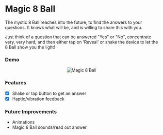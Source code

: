 
# Magic 8 Ball

The mystic 8 Ball reaches into the future, to find the answers to your questions. It knows what will be, and is willing to share this with you.

Just think of a question that can be answered "Yes" or "No", concentrate very, very hard, and then either tap on 'Reveal' or shake the device to let the 8 Ball show you the light!

### Demo

<p align="center">
<img alt="Magic 8 Ball" src='https://user-images.githubusercontent.com/39765499/58751486-03c9dd80-8497-11e9-974e-3b396770d214.png'>
</p>


### Features

- [x] Shake or tap button to get an answer
- [x] Haptic/vibration feedback

### Future Improvements

* Animations
* Magic 8 Ball sounds/read out answer
